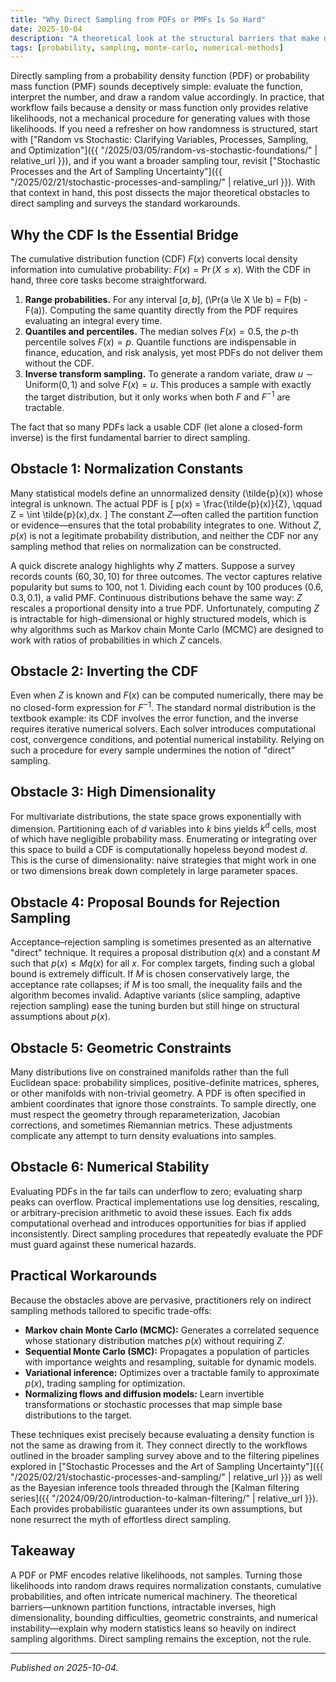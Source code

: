 ```yaml
---
title: "Why Direct Sampling from PDFs or PMFs Is So Hard"
date: 2025-10-04
description: "A theoretical look at the structural barriers that make direct sampling from probability densities and mass functions difficult."
tags: [probability, sampling, monte-carlo, numerical-methods]
---
```


Directly sampling from a probability density function (PDF) or probability mass function (PMF) sounds deceptively simple: evaluate the function, interpret the number, and draw a random value accordingly. In practice, that workflow fails because a density or mass function only provides relative likelihoods, not a mechanical procedure for generating values with those likelihoods. If you need a refresher on how randomness is structured, start with ["Random vs Stochastic: Clarifying Variables, Processes, Sampling, and Optimization"]({{ "/2025/03/05/random-vs-stochastic-foundations/" | relative_url }}), and if you want a broader sampling tour, revisit ["Stochastic Processes and the Art of Sampling Uncertainty"]({{ "/2025/02/21/stochastic-processes-and-sampling/" | relative_url }}). With that context in hand, this post dissects the major theoretical obstacles to direct sampling and surveys the standard workarounds.

## Why the CDF Is the Essential Bridge

The cumulative distribution function (CDF) $F(x)$ converts local density information into cumulative probability: $F(x) = \Pr(X \le x)$. With the CDF in hand, three core tasks become straightforward.

1. **Range probabilities.** For any interval $[a, b]$, \(\Pr(a \le X \le b) = F(b) - F(a)\). Computing the same quantity directly from the PDF requires evaluating an integral every time.
2. **Quantiles and percentiles.** The median solves $F(x) = 0.5$, the $p$-th percentile solves $F(x) = p$. Quantile functions are indispensable in finance, education, and risk analysis, yet most PDFs do not deliver them without the CDF.
3. **Inverse transform sampling.** To generate a random variate, draw $u \sim \text{Uniform}(0,1)$ and solve $F(x) = u$. This produces a sample with exactly the target distribution, but it only works when both $F$ and $F^{-1}$ are tractable.

The fact that so many PDFs lack a usable CDF (let alone a closed-form inverse) is the first fundamental barrier to direct sampling.

## Obstacle 1: Normalization Constants

Many statistical models define an unnormalized density \(\tilde{p}(x)\) whose integral is unknown. The actual PDF is
\[
p(x) = \frac{\tilde{p}(x)}{Z}, \qquad Z = \int \tilde{p}(x)\,dx.
\]
The constant $Z$—often called the partition function or evidence—ensures that the total probability integrates to one. Without $Z$, $p(x)$ is not a legitimate probability distribution, and neither the CDF nor any sampling method that relies on normalization can be constructed.

A quick discrete analogy highlights why $Z$ matters. Suppose a survey records counts $(60, 30, 10)$ for three outcomes. The vector captures relative popularity but sums to 100, not 1. Dividing each count by 100 produces $(0.6, 0.3, 0.1)$, a valid PMF. Continuous distributions behave the same way: $Z$ rescales a proportional density into a true PDF. Unfortunately, computing $Z$ is intractable for high-dimensional or highly structured models, which is why algorithms such as Markov chain Monte Carlo (MCMC) are designed to work with ratios of probabilities in which $Z$ cancels.

## Obstacle 2: Inverting the CDF

Even when $Z$ is known and $F(x)$ can be computed numerically, there may be no closed-form expression for $F^{-1}$. The standard normal distribution is the textbook example: its CDF involves the error function, and the inverse requires iterative numerical solvers. Each solver introduces computational cost, convergence conditions, and potential numerical instability. Relying on such a procedure for every sample undermines the notion of "direct" sampling.

## Obstacle 3: High Dimensionality

For multivariate distributions, the state space grows exponentially with dimension. Partitioning each of $d$ variables into $k$ bins yields $k^d$ cells, most of which have negligible probability mass. Enumerating or integrating over this space to build a CDF is computationally hopeless beyond modest $d$. This is the curse of dimensionality: naive strategies that might work in one or two dimensions break down completely in large parameter spaces.

## Obstacle 4: Proposal Bounds for Rejection Sampling

Acceptance–rejection sampling is sometimes presented as an alternative "direct" technique. It requires a proposal distribution $q(x)$ and a constant $M$ such that $p(x) \le M q(x)$ for all $x$. For complex targets, finding such a global bound is extremely difficult. If $M$ is chosen conservatively large, the acceptance rate collapses; if $M$ is too small, the inequality fails and the algorithm becomes invalid. Adaptive variants (slice sampling, adaptive rejection sampling) ease the tuning burden but still hinge on structural assumptions about $p(x)$.

## Obstacle 5: Geometric Constraints

Many distributions live on constrained manifolds rather than the full Euclidean space: probability simplices, positive-definite matrices, spheres, or other manifolds with non-trivial geometry. A PDF is often specified in ambient coordinates that ignore those constraints. To sample directly, one must respect the geometry through reparameterization, Jacobian corrections, and sometimes Riemannian metrics. These adjustments complicate any attempt to turn density evaluations into samples.

## Obstacle 6: Numerical Stability

Evaluating PDFs in the far tails can underflow to zero; evaluating sharp peaks can overflow. Practical implementations use log densities, rescaling, or arbitrary-precision arithmetic to avoid these issues. Each fix adds computational overhead and introduces opportunities for bias if applied inconsistently. Direct sampling procedures that repeatedly evaluate the PDF must guard against these numerical hazards.

## Practical Workarounds

Because the obstacles above are pervasive, practitioners rely on indirect sampling methods tailored to specific trade-offs:

- **Markov chain Monte Carlo (MCMC):** Generates a correlated sequence whose stationary distribution matches $p(x)$ without requiring $Z$.
- **Sequential Monte Carlo (SMC):** Propagates a population of particles with importance weights and resampling, suitable for dynamic models.
- **Variational inference:** Optimizes over a tractable family to approximate $p(x)$, trading sampling for optimization.
- **Normalizing flows and diffusion models:** Learn invertible transformations or stochastic processes that map simple base distributions to the target.

These techniques exist precisely because evaluating a density function is not the same as drawing from it. They connect directly to the workflows outlined in the broader sampling survey above and to the filtering pipelines explored in ["Stochastic Processes and the Art of Sampling Uncertainty"]({{ "/2025/02/21/stochastic-processes-and-sampling/" | relative_url }}) as well as the Bayesian inference tools threaded through the [Kalman filtering series]({{ "/2024/09/20/introduction-to-kalman-filtering/" | relative_url }}). Each provides probabilistic guarantees under its own assumptions, but none resurrect the myth of effortless direct sampling.

## Takeaway

A PDF or PMF encodes relative likelihoods, not samples. Turning those likelihoods into random draws requires normalization constants, cumulative probabilities, and often intricate numerical machinery. The theoretical barriers—unknown partition functions, intractable inverses, high dimensionality, bounding difficulties, geometric constraints, and numerical instability—explain why modern statistics leans so heavily on indirect sampling algorithms. Direct sampling remains the exception, not the rule.

---

*Published on 2025-10-04.*
